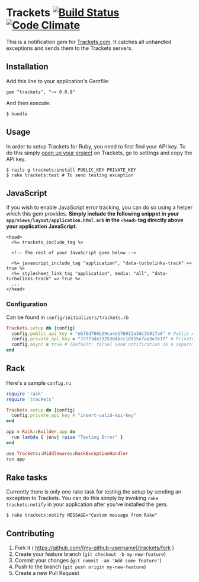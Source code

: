 # Trackets [![Build Status](https://api.travis-ci.org/trackets/trackets-ruby.svg?branch=master)](https://travis-ci.org/sensible/trackets-ruby) [![Code Climate](https://codeclimate.com/github/sensible/trackets-ruby.png)](https://codeclimate.com/github/sensible/trackets-ruby)

This is a notification gem for [Trackets.com](https://trackets.com). It
catches all unhandled exceptions and sends them to the Trackets
servers.

## Installation

Add this line to your application's Gemfile:

    gem "trackets", "~> 0.0.9"

And then execute:

    $ bundle

## Usage

In order to setup Trackets for Ruby, you need to first find your API
key. To do this simply [open up your project](https://trackets.com/projects)
on Trackets, go to settings and copy the API key.

    $ rails g trackets:install PUBLIC_KEY PRIVATE_KEY
    $ rake trackets:test # To send testing exception

## JavaScript

If you wish to enable JavaScript error tracking, you can do so using a
helper which this gem provides. **Simply include the following snippet in
your `app/views/layout/application.html.erb` in the `<head>` tag
directly above your application JavaScript.**

```erb
<head>
  <%= trackets_include_tag %>

  <!-- The rest of your JavaScript goes below -->

  <%= javascript_include_tag "application", "data-turbolinks-track" => true %>
  <%= stylesheet_link_tag "application", media: "all", "data-turbolinks-track" => true %>
  ...
</head>
```

### Configuration

Can be found in `config/initializers/trackets.rb`

```ruby
Trackets.setup do |config|
  config.public_api_key = "ebf6d706b29ca4e176012a3dc3b017a8" # Public API key used by JavaScript for your project
  config.private_api_key = "77773de2325364bcc1d955e7aa3e7e1f" # Private API key used for Ruby notifications
  config.async = true # [Default: false] Send notification in a separate thread (Uses Sucker Punch gem)
end
```

## Rack

Here's a sample `config.ru`

```ruby
require 'rack'
require 'trackets'

Trackets.setup do |config|
  config.private_api_key = "insert-valid-api-key"
end

app = Rack::Builder.app do
  run lambda { |env| raise "Testing Error" }
end

use Trackets::Middleware::RackExceptionHandler
run app
```

## Rake tasks

Currently there is only one rake task for testing the setup by sending
an exception to Trackets. You can do this simply by invoking `rake
trackets:notify` in your application after you've installed the gem.

    $ rake trackets:notify MESSAGE="Custom message from Rake"

## Contributing

1. Fork it ( https://github.com/[my-github-username]/trackets/fork )
2. Create your feature branch (`git checkout -b my-new-feature`)
3. Commit your changes (`git commit -am 'Add some feature'`)
4. Push to the branch (`git push origin my-new-feature`)
5. Create a new Pull Request
